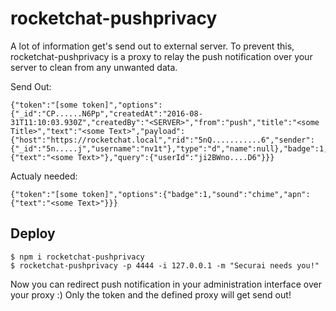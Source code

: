 # rocketchat-pushprivacy
A lot of information get's send out to external server. 
To prevent this, rocketchat-pushprivacy is a proxy to relay the push notification over your server to clean 
from any unwanted data.

Send Out:
```
{"token":"[some token]","options":{"_id":"CP......N6Pp","createdAt":"2016-08-31T11:10:03.930Z","createdBy":"<SERVER>","from":"push","title":"<some Title>","text":"<some Text>","payload":{"host":"https://rocketchat.local","rid":"5nQ...........6","sender":{"_id":"5n.....j","username":"nv1t"},"type":"d","name":null},"badge":1,"sound":"chime","apn":{"text":"<some Text>"},"query":{"userId":"ji2BWno....D6"}}}
```

Actualy needed:
```
{"token":"[some token]","options":{"badge":1,"sound":"chime","apn":{"text":"<some Text>"}}}
```

## Deploy
```
$ npm i rocketchat-pushprivacy
$ rocketchat-pushprivacy -p 4444 -i 127.0.0.1 -m "Securai needs you!"
```

Now you can redirect push notification in your administration interface over your proxy :)
Only the token and the defined proxy will get send out! 
